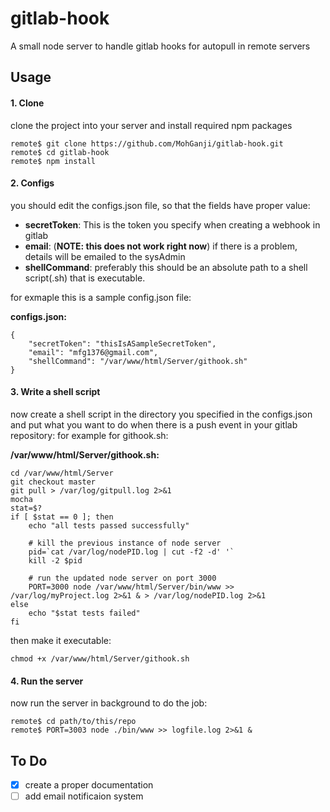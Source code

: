 # gitlab-hook
A small node server to handle gitlab hooks for autopull in remote servers

## Usage
#### 1. Clone
clone the project into your server and install required npm packages
```
remote$ git clone https://github.com/MohGanji/gitlab-hook.git
remote$ cd gitlab-hook
remote$ npm install
```
#### 2. Configs
you should edit the configs.json file, so that the fields have proper value:
* **__secretToken__**: This is the token you specify when creating a webhook in gitlab
* **__email__**: (**NOTE: this does not work right now**) if there is a problem, details will be emailed to the sysAdmin
* **__shellCommand__**: preferably this should be an absolute path to a shell script(.sh) that is executable.

for exmaple this is a sample config.json file:

__configs.json:__
```
{
    "secretToken": "thisIsASampleSecretToken",
    "email": "mfg1376@gmail.com",
    "shellCommand": "/var/www/html/Server/githook.sh"
}
```

#### 3. Write a shell script
now create a shell script in the directory you specified in the configs.json and put what you want to do when there is a push event in your gitlab repository:
for example for githook.sh:

__/var/www/html/Server/githook.sh:__
```
cd /var/www/html/Server
git checkout master
git pull > /var/log/gitpull.log 2>&1
mocha
stat=$?
if [ $stat == 0 ]; then
	echo "all tests passed successfully"
	
	# kill the previous instance of node server
	pid=`cat /var/log/nodePID.log | cut -f2 -d' '`
	kill -2 $pid

	# run the updated node server on port 3000
	PORT=3000 node /var/www/html/Server/bin/www >> /var/log/myProject.log 2>&1 & > /var/log/nodePID.log 2>&1 
else
	echo "$stat tests failed"
fi

```
then make it executable:
```
chmod +x /var/www/html/Server/githook.sh
```

#### 4. Run the server
now run the server in background to do the job:
```
remote$ cd path/to/this/repo
remote$ PORT=3003 node ./bin/www >> logfile.log 2>&1 &
```


## To Do
- [x] create a proper documentation
- [ ] add email notificaion system
